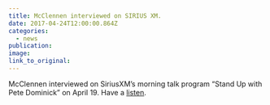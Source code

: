 ```yaml
---
title: McClennen interviewed on SIRIUS XM.
date: 2017-04-24T12:00:00.864Z
categories: 
  - news
publication:
image:
link_to_original:
---
```



McClennen interviewed on SiriusXM’s morning talk program “Stand Up with Pete Dominick” on April 19. Have a [listen](https://standupwithpetedominick.com/audio/).